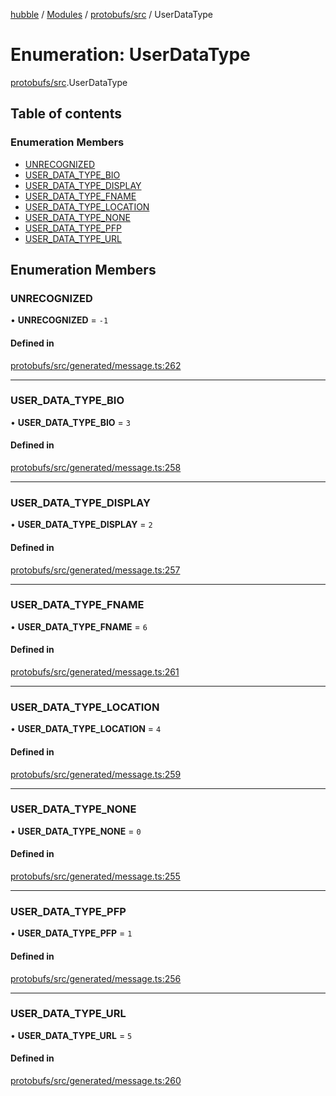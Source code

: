 [hubble](../README.md) / [Modules](../modules.md) / [protobufs/src](../modules/protobufs_src.md) / UserDataType

# Enumeration: UserDataType

[protobufs/src](../modules/protobufs_src.md).UserDataType

## Table of contents

### Enumeration Members

- [UNRECOGNIZED](protobufs_src.UserDataType.md#unrecognized)
- [USER\_DATA\_TYPE\_BIO](protobufs_src.UserDataType.md#user_data_type_bio)
- [USER\_DATA\_TYPE\_DISPLAY](protobufs_src.UserDataType.md#user_data_type_display)
- [USER\_DATA\_TYPE\_FNAME](protobufs_src.UserDataType.md#user_data_type_fname)
- [USER\_DATA\_TYPE\_LOCATION](protobufs_src.UserDataType.md#user_data_type_location)
- [USER\_DATA\_TYPE\_NONE](protobufs_src.UserDataType.md#user_data_type_none)
- [USER\_DATA\_TYPE\_PFP](protobufs_src.UserDataType.md#user_data_type_pfp)
- [USER\_DATA\_TYPE\_URL](protobufs_src.UserDataType.md#user_data_type_url)

## Enumeration Members

### UNRECOGNIZED

• **UNRECOGNIZED** = ``-1``

#### Defined in

[protobufs/src/generated/message.ts:262](https://github.com/vinliao/hubble/blob/f898740/packages/protobufs/src/generated/message.ts#L262)

___

### USER\_DATA\_TYPE\_BIO

• **USER\_DATA\_TYPE\_BIO** = ``3``

#### Defined in

[protobufs/src/generated/message.ts:258](https://github.com/vinliao/hubble/blob/f898740/packages/protobufs/src/generated/message.ts#L258)

___

### USER\_DATA\_TYPE\_DISPLAY

• **USER\_DATA\_TYPE\_DISPLAY** = ``2``

#### Defined in

[protobufs/src/generated/message.ts:257](https://github.com/vinliao/hubble/blob/f898740/packages/protobufs/src/generated/message.ts#L257)

___

### USER\_DATA\_TYPE\_FNAME

• **USER\_DATA\_TYPE\_FNAME** = ``6``

#### Defined in

[protobufs/src/generated/message.ts:261](https://github.com/vinliao/hubble/blob/f898740/packages/protobufs/src/generated/message.ts#L261)

___

### USER\_DATA\_TYPE\_LOCATION

• **USER\_DATA\_TYPE\_LOCATION** = ``4``

#### Defined in

[protobufs/src/generated/message.ts:259](https://github.com/vinliao/hubble/blob/f898740/packages/protobufs/src/generated/message.ts#L259)

___

### USER\_DATA\_TYPE\_NONE

• **USER\_DATA\_TYPE\_NONE** = ``0``

#### Defined in

[protobufs/src/generated/message.ts:255](https://github.com/vinliao/hubble/blob/f898740/packages/protobufs/src/generated/message.ts#L255)

___

### USER\_DATA\_TYPE\_PFP

• **USER\_DATA\_TYPE\_PFP** = ``1``

#### Defined in

[protobufs/src/generated/message.ts:256](https://github.com/vinliao/hubble/blob/f898740/packages/protobufs/src/generated/message.ts#L256)

___

### USER\_DATA\_TYPE\_URL

• **USER\_DATA\_TYPE\_URL** = ``5``

#### Defined in

[protobufs/src/generated/message.ts:260](https://github.com/vinliao/hubble/blob/f898740/packages/protobufs/src/generated/message.ts#L260)
